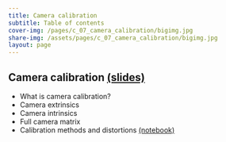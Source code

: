```yaml
---
title: Camera calibration
subtitle: Table of contents
cover-img: /pages/c_07_camera_calibration/bigimg.jpg
share-img: /assets/pages/c_07_camera_calibration/bigimg.jpg
layout: page
---
```


## **Camera calibration** [(slides)](/pages/c_07_camera_calibration/camera_calibration.pdf)

- What is camera calibration?
- Camera extrinsics
- Camera intrinsics
- Full camera matrix
- Calibration methods and distortions [(notebook)](/pages/c_07_camera_calibration/multi_plane_calib_nb/)

